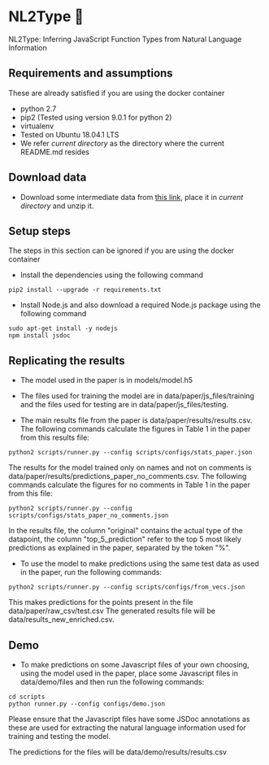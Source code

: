 # NL2Type 🔵
NL2Type: Inferring JavaScript Function Types from Natural Language Information

## Requirements and assumptions
These are already satisfied if you are using the docker container
- python 2.7
- pip2 (Tested using version 9.0.1 for python 2)
- virtualenv
- Tested on Ubuntu 18.04.1 LTS
- We refer _current directory_ as the directory where the current README.md
resides

## Download data

- Download some intermediate data from [this link](https://drive.google.com/file/d/1JUjvliIV76_LtqoZvcIVAOfZUBeGgVFk/view?usp=sharing), place it in _current directory_ and unzip it.

## Setup steps
The steps in this section can be ignored if you are using the docker container

- Install the dependencies using the following command
```shell
pip2 install --upgrade -r requirements.txt
```

- Install Node.js and also download a required Node.js package using the following command
```shell
sudo apt-get install -y nodejs
npm install jsdoc
```

## Replicating the results
- The model used in the paper is in models/model.h5

- The files used for training the model are in data/paper/js\_files/training and the files used for testing are in data/paper/js\_files/testing.

- The main results file from the paper is data/paper/results/results.csv. The following commands calculate the figures in Table 1 in the paper from this results file:
```shell
python2 scripts/runner.py --config scripts/configs/stats_paper.json
```
The results for the model trained only on names and not on comments is data/paper/results/predictions\_paper\_no\_comments.csv. The following commands calculate the figures for no comments in Table 1 in the paper from this file:

```shell
python2 scripts/runner.py --config scripts/configs/stats_paper_no_comments.json
```

In the results file, the column "original" contains the actual type of the datapoint, the column "top\_5\_prediction" refer to the top 5 most likely predictions as explained in the paper, separated by the token "%".

- To use the model to make predictions using the same test data as used in the paper, run the following commands:
```shell
python2 scripts/runner.py --config scripts/configs/from_vecs.json
```
This makes predictions for the points present in the file data/paper/raw\_csv/test.csv
The generated results file will be data/results\_new\_enriched.csv.

## Demo

- To make predictions on some Javascript files of your own choosing, using the model used in the paper, place some Javascript files in data/demo/files and then run the following commands:

```shell
cd scripts
python runner.py --config configs/demo.json
```

Please ensure that the Javascript files have some JSDoc annotations as these are used for extracting the natural language information used for training and testing the model.

The predictions for the files will be data/demo/results/results.csv
